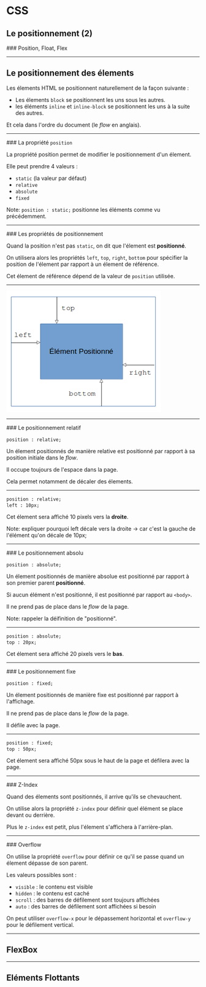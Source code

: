 # CSS
## Le positionnement (2)
### Position, Float, Flex



---



## Le positionnement des élements


Les élements HTML se positionnent naturellement de la façon suivante :
- Les élements `block` se positionnent les uns sous les autres.
- les éléments `inline` et `inline-block` se positionnent les uns à la suite des autres.

Et cela dans l'ordre du document (le _flow_ en anglais).


***


### La propriété `position`

La propriété position permet de modifier le positionnement d'un élement.

Elle peut prendre 4 valeurs :
- `static` (la valeur par défaut)
- `relative`
- `absolute`
- `fixed`


Note: `position : static;`  positionne les éléments comme vu précédemment.


***


### Les propriétés de positionnement

Quand la position n'est pas `static`, on dit que l'élement est **positionné**.

On utilisera alors les propriétés `left`, `top`, `right`, `bottom` pour spécifier la position de l'élement par rapport à un élement de référence.

Cet élement de référence dépend de la valeur de `position` utilisée.


***


![Schéma Position CSS](img/position.png)



---



### Le positionnement relatif

```
position : relative;
```

Un élement positionnés de manière relative est positionné par rapport à sa position initiale dans le _flow_.

Il occupe toujours de l'espace dans la page.

Cela permet notamment de décaler des élements.



***


```
position : relative;
left : 10px;
```

Cet élement sera affiché 10 pixels vers la **droite**.

Note: expliquer pourquoi left décale vers la droite -> car c'est la gauche de l'élément qu'on décale de 10px;



---



### Le positionnement absolu

```
position : absolute;
```

Un élement positionnés de manière absolue est positionné par rapport à son premier parent **positionné**.

Si aucun élément n'est positionné, il est positionné par rapport au `<body>`.

Il ne prend pas de place dans le _flow_ de la page.

Note: rappeler la déifinition de "positionné".


***


```
position : absolute;
top : 20px;
```

Cet élement sera affiché 20 pixels vers le **bas**.



---



### Le positionnement fixe
```
position : fixed;
```

Un élement positionnés de manière fixe est positionné par rapport à l'affichage.

Il ne prend pas de place dans le _flow_ de la page.

Il défile avec la page.


***


```
position : fixed;
top : 50px;
```

Cet élement sera affiché 50px sous le haut de la page et défilera avec la page.



---



### Z-Index

Quand des élements sont positionnés, il arrive qu'ils se chevauchent.

On utilise alors la propriété `z-index` pour définir quel élément se place devant ou derrière.

Plus le `z-index` est petit, plus l'élement s'affichera à l'arrière-plan.



---



### Overflow

On utilise la propriété `overflow` pour définir ce qu'il se passe quand un élement dépasse de son parent.

Les valeurs possibles sont :
 - `visible` : le contenu est visible
 - `hidden` : le contenu est caché
 - `scroll` : des barres de défilement sont toujours affichées
 - `auto` : des barres de défilement sont affichées si besoin

On peut utiliser `overflow-x` pour le dépassement horizontal et `overflow-y` pour le défilement vertical.



---



## FlexBox



---



## Eléments Flottants
